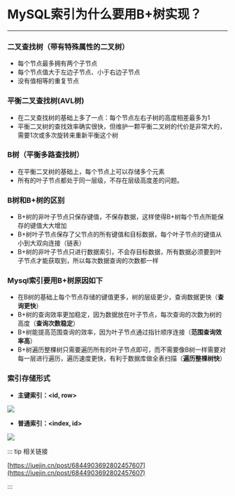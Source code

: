 # MySQL索引为什么要用B+树实现？
---

### 二叉查找树（带有特殊属性的二叉树）
  * 每个节点最多拥有两个子节点
  * 每个节点值大于左边子节点、小于右边子节点
  * 没有值相等的重复节点

### 平衡二叉查找树(AVL树)
  * 在二叉查找树的基础上多了一点：每个节点左右子树的高度相差最多为1
  * 平衡二叉树的查找效率确实很快，但维护一颗平衡二叉树的代价是非常大的，需要1次或多次旋转来重新平衡这个树

### B树（平衡多路查找树）
  * 在平衡二叉树的基础上，每个节点上可以存储多个元素
  * 所有的叶子节点都处于同一层级，不存在层级高度差的问题。  

### B树和B+树的区别
  * B+树的非叶子节点只保存键值，不保存数据，这样使得B+树每个节点所能保存的键值大大增加
  * B+树叶子节点保存了父节点的所有键值和目标数据，每个叶子节点的键值从小到大双向连接（链表）
  * B+树的非叶子节点只进行数据索引，不会存目标数据，所有数据必须要到叶子节点才能获取到，所以每次数据查询的次数都一样

### Mysql索引要用B+树原因如下
  * 在B树的基础上每个节点存储的键值更多，树的层级更少，查询数据更快（**查询更快**）
  * B+树的查询效率更加稳定，因为数据放在叶子节点，每次查询的次数为树的高度（**查询次数稳定**）
  * B+树能提高范围查询的效率，因为叶子节点通过指针顺序连接（**范围查询效率高**）
  * B+树遍历整棵树只需要遍历所有的叶子节点即可，而不需要像B树一样需要对每一层进行遍历，遍历速度更快，有利于数据库做全表扫描（**遍历整棵树快**）
  
### 索引存储形式
  * **主键索引：<id, row>**
  
  ![](http://motor.rcer666.cn/program/mysql/index1.png)
  
  * **普通索引：<index, id>**
  
  ![](http://motor.rcer666.cn/program/mysql/index2.png)

::: tip 相关链接

[https://juejin.cn/post/6844903692802457607](https://juejin.cn/post/6844903692802457607)

:::